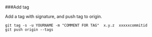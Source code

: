 ###Add tag

Add a tag with signature, and push tag to origin.

    git tag -s -u YOURNAME -m "COMMENT FOR TAG"  x.y.z  xxxxxcommitid
    git push origin --tags
